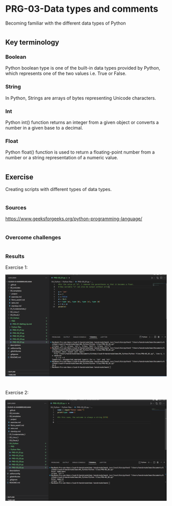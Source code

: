 # PRG-03-Data types and comments
Becoming familiar with the different data types of Python
#
## Key terminology
### Boolean
Python boolean type is one of the built-in data types provided by Python, which represents one of the two values i.e. True or False.

### String
In Python, Strings are arrays of bytes representing Unicode characters.

### Int
Python int() function returns an integer from a given object or converts a number in a given base to a decimal.

### Float
Python float() function is used to return a floating-point number from a number or a string representation of a numeric value.
#
## Exercise
Creating scripts with different types of data types.
#
### Sources
https://www.geeksforgeeks.org/python-programming-language/
#
### Overcome challenges
#
### Results
Exercise 1:

![bg](https://github.com/Techgrounds-Cloud-9/cloud-9-hansbreukelman/blob/5ddb3e0747e23c95afd97c860013c048b69d2187/00_includes/Week_4/PRG/PRG-03_01.png)
#
Exercise 2:

![uj](https://github.com/Techgrounds-Cloud-9/cloud-9-hansbreukelman/blob/5ddb3e0747e23c95afd97c860013c048b69d2187/00_includes/Week_4/PRG/PRG-03_02.png)
